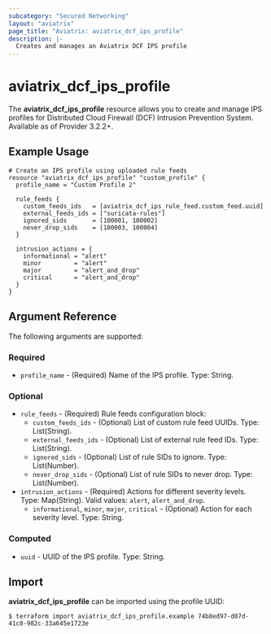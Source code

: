 ```yaml
---
subcategory: "Secured Networking"
layout: "aviatrix"
page_title: "Aviatrix: aviatrix_dcf_ips_profile"
description: |-
  Creates and manages an Aviatrix DCF IPS profile
---
```


# aviatrix_dcf_ips_profile

The **aviatrix_dcf_ips_profile** resource allows you to create and manage IPS profiles for Distributed Cloud Firewall (DCF) Intrusion Prevention System. Available as of Provider 3.2.2+.

## Example Usage

```hcl
# Create an IPS profile using uploaded rule feeds
resource "aviatrix_dcf_ips_profile" "custom_profile" {
  profile_name = "Custom Profile 2"

  rule_feeds {
    custom_feeds_ids   = [aviatrix_dcf_ips_rule_feed.custom_feed.uuid]
    external_feeds_ids = ["suricata-rules"]
    ignored_sids       = [100001, 100002]
    never_drop_sids    = [100003, 100004]
  }

  intrusion_actions = {
    informational = "alert"
    minor         = "alert"
    major         = "alert_and_drop"
    critical      = "alert_and_drop"
  }
}
```

## Argument Reference

The following arguments are supported:

### Required
- `profile_name` - (Required) Name of the IPS profile. Type: String.

### Optional
- `rule_feeds` - (Required) Rule feeds configuration block:
    - `custom_feeds_ids` - (Optional) List of custom rule feed UUIDs. Type: List(String).
    - `external_feeds_ids` - (Optional) List of external rule feed IDs. Type: List(String).
    - `ignored_sids` - (Optional) List of rule SIDs to ignore. Type: List(Number).
    - `never_drop_sids` - (Optional) List of rule SIDs to never drop. Type: List(Number).
- `intrusion_actions` - (Required) Actions for different severity levels. Type: Map(String). Valid values: `alert`, `alert_and_drop`.
    - `informational`, `minor`, `major`, `critical` - (Optional) Action for each severity level. Type: String.

### Computed
- `uuid` - UUID of the IPS profile. Type: String.

## Import

**aviatrix_dcf_ips_profile** can be imported using the profile UUID:

```
$ terraform import aviatrix_dcf_ips_profile.example 74b8ed97-d07d-41c8-982c-33a645e1723e
```
